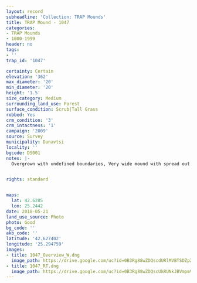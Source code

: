 ```yaml
---
layout: record
subheadline: 'Collection: TRAP Mounds'
title: TRAP Mound - 1047
categories:
- TRAP Mounds
- 1000-1999
header: no
tags:
- ''
trap_id: '1047'

certainty: Certain
elevation: '362'
max_diameter: '20'
min_diameter: '20'
height: '1.5'
size_category: Medium
surrounding_land_use: Forest
surface_condition: Scrub|Tall Grass
robbed: Yes
crm_condition: '3'
crm_intactness: '1'
campaign: '2009'
source: Survey
municipality: Dunavtsi
locality: ''
bgcode: DS001
notes: |-
  Overgrown with undefined boundaries, Very wide mound with spread out soil with 2 possible robbers' trench's. 2 very shallow trenches on South side.


rights: standard


maps:
  lat: 42.6285
  lon: 25.2442
date: 2018-05-21
land_use_source: Photo
photo: Good
bg_code: ''
akb_code: ''
latitude: '42.627402'
longitude: '25.294759'
images:
- title: 1047_Overview_W.dng
  image_path: https://drive.google.com/uc?id=0B3Rg88wZDQscdURlMVBTSDZpZUk
- title: 1047_RT.dng
  image_path: https://drive.google.com/uc?id=0B3Rg88wZDQscUkRUNkJBVmpmVjA
---
```

